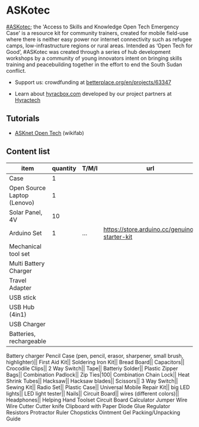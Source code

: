# ASKotec

[#ASKotec](https://openculture.agency/outcomes/askotec/); the 'Access to Skills and Knowledge Open Tech Emergency Case' is a resource kit for community trainers, created for mobile field-use where there is neither easy power nor internet connectivity such as refugee camps, low-infrastructure regions or rural areas. Intended as ‘Open Tech for Good’, #ASKotec was created through a series of hub development workshops by a community of young innovators intent on bringing skills training and peacebuilding together in the effort to end the South Sudan conflict.


- Support us: crowdfunding at [betterplace.org/en/projects/63347](https://www.betterplace.org/en/projects/63347)

- Learn about [hyracbox.com](https://www.hyracbox.com/) developed by our project partners at [Hyractech](https://github.com/HyracTech)

## Tutorials
- [ASKnet Open Tech](https://wikifab.org/wiki/Group:ASKnet_Open_Tech#Tutoriais) (wikifab)



## Content list 
item | quantity | T/M/I | url
---|---|---|---
Case|1|
Open Source Laptop (Lenovo)|1|
Solar Panel, 4V|10|
Arduino Set|1|…|https://store.arduino.cc/genuino-starter-kit
Mechanical tool set||
Multi Battery Charger||
Travel Adapter||
USB stick||
USB Hub (4in1)||
USB Charger||
Batteries, rechargeable||
Battery charger
Pencil Case (pen, pencil, erasor, sharpener, small brush, highlighter)||
First Aid Kit||
Soldering Iron Kit||
Bread Board||
Capacitors||
Crocodile Clips||
2 Way Switch||
Tape||
Batteriy Solder||
Plastic Zipper Bags||
Combination Padlock||
Zip Ties|100|
Combination Chain Lock||
Heat Shrink Tubes||
Hacksaw||
Hacksaw blades||
Scissors||
3 Way Switch||
Sewing Kit||
Radio Set||
Plastic Case||
Universal Mobile Repair Kit||
big LED lights||
LED light tester||
Nails||
Circuit Board||
wires (different colors)||
Headphones||
Helping Hand Toolset
Circuit Board
Calculator
Jumper Wire
Wire Cutter
Cutter knife
Clipboard with Paper
Diode
Glue
Regulator
Resistors
Protractor
Ruler
Chopsticks
Ointment Gel
Packing/Unpacking Guide

